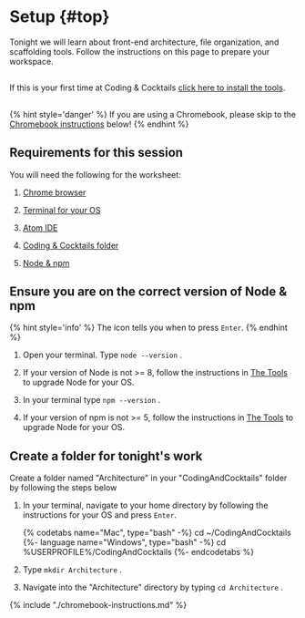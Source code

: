 # Setup {#top}
Tonight we will learn about front-end architecture, file organization, and scaffolding tools. Follow the instructions on this page to prepare your workspace.

<!-- trick markdown to give me a little space between these two sections of text -->
## 
If this is your first time at Coding & Cocktails [click here to install the tools](http://bit.ly/CnCTheTools). 

<!-- trick markdown to give me a little space between these two sections of text -->
## 
{% hint style='danger' %}
If you are using a Chromebook, please skip to the [Chromebook instructions](#chromebook-instructions) below!
{% endhint %}


## Requirements for this session

You will need the following for the worksheet:
1. [Chrome browser](https://codingandcocktailskc.gitbooks.io/coding-cocktails-the-tools/content/tools-browser/)

1. [Terminal for your OS](https://codingandcocktailskc.gitbooks.io/coding-cocktails-the-tools/content/tools-command-line/)

1. [Atom IDE](https://codingandcocktailskc.gitbooks.io/coding-cocktails-the-tools/content/tools-atom/)

1. [Coding & Cocktails folder](https://codingandcocktailskc.gitbooks.io/coding-cocktails-the-tools/content/tips-directory-structure/)

1. [Node & npm](https://codingandcocktailskc.gitbooks.io/coding-cocktails-the-tools/content/tools-node/)

## Ensure you are on the correct version of Node & npm

{% hint style='info' %}
The <i class="fa fa-share fa-rotate-180"></i> icon tells you when to press `Enter`.
{% endhint %}

1.  Open your terminal. Type `node --version` <i class="fa fa-share fa-rotate-180"></i>.

1. If your version of Node is not >= 8, follow the instructions in [The Tools](https://codingandcocktailskc.gitbooks.io/coding-cocktails-the-tools/content/tools-node/) to upgrade Node for your OS.

1. In your terminal type `npm --version` <i class="fa fa-share fa-rotate-180"></i>.

1. If your version of npm is not >= 5, follow the instructions in [The Tools](https://codingandcocktailskc.gitbooks.io/coding-cocktails-the-tools/content/tools-node/) to upgrade Node for your OS.


## Create a folder for tonight's work

Create a folder named "Architecture" in your "CodingAndCocktails" folder by following the steps below

1. In your terminal, navigate to your home directory by following the instructions for your OS and press `Enter`.

   {% codetabs name="Mac", type="bash" -%} 
cd ~/CodingAndCocktails
   {%- language name="Windows", type="bash" -%} 
cd %USERPROFILE%/CodingAndCocktails
   {%- endcodetabs %}

1. Type `mkdir Architecture` <i class="fa fa-share fa-rotate-180"></i>.

1. Navigate into the "Architecture" directory by typing `cd Architecture` <i class="fa fa-share fa-rotate-180"></i>.

<!--sec data-title="Chromebook instructions" data-id="section0" data-show=true data-collapse=true ces-->
{% include "./chromebook-instructions.md" %}
<!--endsec-->
